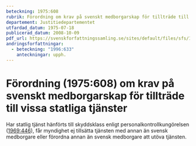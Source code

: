 ```yaml
---
beteckning: 1975:608
rubrik: Förordning om krav på svenskt medborgarskap för tillträde till vissa statliga tjänster
departement: Justitiedepartementet
utfardad_datum: 1975-07-18
publicerad_datum: 2008-10-09
pdf_url: https://svenskforfattningssamling.se/sites/default/files/sfs/1975-07/SFS1975-608.pdf
andringsforfattningar:
  - beteckning: "1996:633"
    anteckningar: upph.
---
```


# Förordning (1975:608) om krav på svenskt medborgarskap för tillträde till vissa statliga tjänster

Har statlig tjänst hänförts till skyddsklass enligt personalkontrollkungörelsen ([1969:446](https://selex.se/eli/sfs/1969/446)), får myndighet ej tillsätta tjänsten med annan än svensk medborgare eller förordna annan än svensk medborgare att utöva tjänsten.